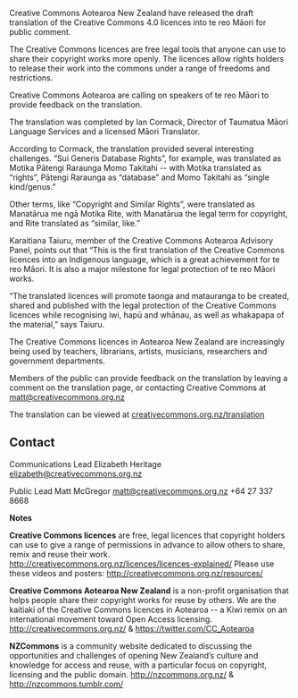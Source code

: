 <html><body><p>Creative Commons Aotearoa New Zealand have released the draft translation of the Creative Commons 4.0 licences into te reo Māori for public comment.



The Creative Commons licences are free legal tools that anyone can use to share their copyright works more openly. The licences allow rights holders to release their work into the commons under a range of freedoms and restrictions.



Creative Commons Aotearoa are calling on speakers of te reo Māori to provide feedback on the translation.



The translation was completed by Ian Cormack, Director of Taumatua <span class="st">Māori</span> Language Services and a licensed Māori Translator.



According to Cormack, the translation provided several interesting challenges. “Sui Generis Database Rights”, for example, was translated as Motika Pātengi Raraunga Momo Takitahi -- with Motika translated as “rights”, Pātengi Raraunga as “database” and Momo Takitahi as “single kind/genus.”



Other terms, like “Copyright and Similar Rights”, were translated as Manatārua me ngā Motika Rite, with Manatārua the legal term for copyright, and Rite translated as “similar, like.”



Karaitiana Taiuru, member of the Creative Commons Aotearoa Advisory Panel, points out that “This is the first translation of the Creative Commons licences into an Indigenous language, which is a great achievement for te reo Māori. It is also a major milestone for legal protection of te reo Māori works.



“The translated licences will promote taonga and matauranga to be created, shared and published with the legal protection of the Creative Commons licences while recognising iwi, hapū and whānau, as well as whakapapa of the material,” says Taiuru.



The Creative Commons licences in Aotearoa New Zealand are increasingly being used by teachers, librarians, artists, musicians, researchers and government departments.



Members of the public can provide feedback on the translation by leaving a comment on the translation page, or contacting Creative Commons at <a href="mailto:matt@creativecommons.org.nz">matt@creativecommons.org.nz</a>



The translation can be viewed at <a title="Draft Translation of Creative Commons 4.0 Licences into Te Reo Māori" href="http://creativecommons.org.nz/translation/" target="_blank">creativecommons.org.nz/translation</a>

</p><h2><b>Contact</b></h2>

Communications Lead Elizabeth Heritage <a href="mailto:elizabeth@creativecommons.org.nz">elizabeth@creativecommons.org.nz</a>



Public Lead Matt McGregor <a href="mailto:matt@creativecommons.org.nz">matt@creativecommons.org.nz</a> +64 27 337 8668



<b>Notes</b>



<b>Creative Commons licences</b> are free, legal licences that copyright holders can use to give a range of permissions in advance to allow others to share, remix and reuse their work. <a href="http://creativecommons.org.nz/licences/licences-explained/">http://creativecommons.org.nz/licences/licences-explained/</a> Please use these videos and posters: <a href="http://creativecommons.org.nz/resources/">http://creativecommons.org.nz/resources/</a>



<b>Creative Commons Aotearoa New Zealand</b> is a non-profit organisation that helps people share their copyright works for reuse by others. We are the kaitiaki of the Creative Commons licences in Aotearoa -- a Kiwi remix on an international movement toward Open Access licensing. <a href="http://creativecommons.org.nz/">http://creativecommons.org.nz/</a> &amp; <a href="https://twitter.com/CC_Aotearoa">https://twitter.com/CC_Aotearoa</a>



<b>NZCommons</b> is a community website dedicated to discussing the opportunities and challenges of opening New Zealand’s culture and knowledge for access and reuse, with a particular focus on copyright, licensing and the public domain. <a href="http://nzcommons.org.nz/">http://nzcommons.org.nz/</a> &amp; <a href="http://nzcommons.tumblr.com/">http://nzcommons.tumblr.com/</a></body></html>
